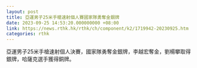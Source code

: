 ```yaml
---
layout: post
title: 亞運男子25米手槍速射個人賽國家隊勇奪金銀牌
date: 2023-09-25 14:53:20.000000000 +08:00
link: https://news.rthk.hk/rthk/ch/component/k2/1719942-20230925.htm
categories: rthk
---
```


亞運男子25米手槍速射個人決賽，國家隊勇奪金銀牌，李越宏奪金，劉楊攀取得銀牌，哈薩克選手獲得銅牌。

